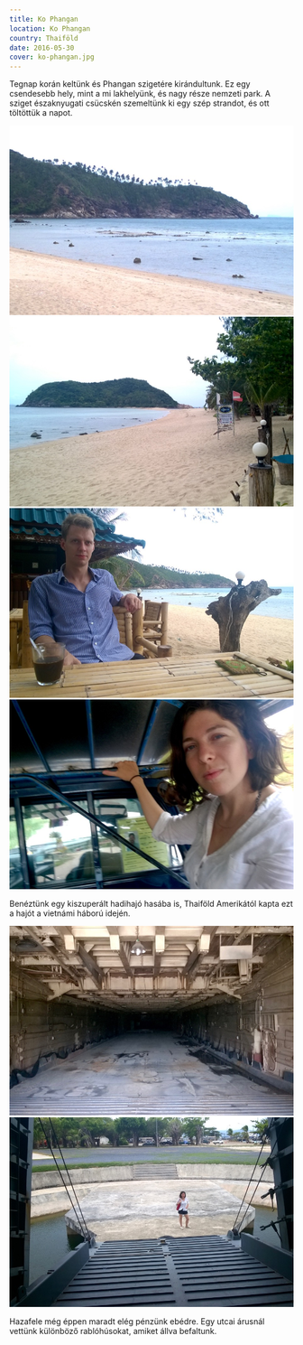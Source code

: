 ```yaml
---
title: Ko Phangan
location: Ko Phangan
country: Thaiföld 
date: 2016-05-30
cover: ko-phangan.jpg
---
```


Tegnap korán keltünk és Phangan szigetére kirándultunk. Ez egy csendesebb hely, mint a mi lakhelyünk, és nagy része nemzeti park. A sziget északnyugati csücskén szemeltünk ki egy szép strandot, és ott töltöttük a napot.

![beach](../../img/0530-5.jpg) 
![beach](../../img/0530-6.jpg)
![Samu having coffee on the seaside](../../img/0530-4.jpg)
![Eszter sitting in a pickup taxi](../../img/0530-3.jpg)

Benéztünk egy kiszuperált hadihajó hasába is, Thaiföld Amerikától kapta ezt a hajót a vietnámi háború idején.

![](../../img/0530-1.jpg)
![](../../img/0530-2.jpg)

Hazafele még éppen maradt elég pénzünk ebédre. Egy utcai árusnál vettünk különböző rablóhúsokat, amiket állva befaltunk.
